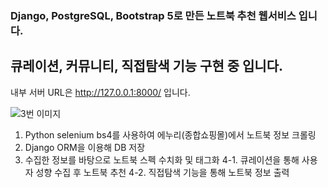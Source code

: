 ### Django, PostgreSQL, Bootstrap 5로 만든 노트북 추천 웹서비스 입니다.
## 큐레이션, 커뮤니티, 직접탐색 기능 구현 중 입니다.

내부 서버 URL은 http://127.0.0.1:8000/ 입니다.

![3번 이미지](https://user-images.githubusercontent.com/65838532/188205727-b45a8859-a47e-4b3e-833d-93be8f255fa3.png)
1. Python selenium bs4를 사용하여 에누리(종합쇼핑몰)에서 노트북 정보 크롤링
2. Django ORM을 이용해 DB 저장
3. 수집한 정보를 바탕으로 노트북 스펙 수치화 및 태그화
4-1. 큐레이션을 통해 사용자 성향 수집 후 노트북 추천
4-2. 직접탐색 기능을 통해 노트북 정보 출력
